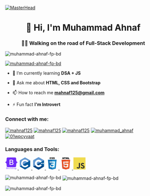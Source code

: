 [![MasterHead](https://media.licdn.com/dms/image/v2/D5616AQGcUaTIlROGvQ/profile-displaybackgroundimage-shrink_350_1400/profile-displaybackgroundimage-shrink_350_1400/0/1724305794641?e=1729728000&v=beta&t=asMhVn95Uk0BsGN2vYBvQUGt5SRLSOnxIP_Yp8BcpTk)]()
<h1 align="center">👋 Hi, I'm Muhammad Ahnaf</h1>
<h3 align="center">🚶‍➡️ Walking on the road of Full-Stack Development</h3>

<p align="left"> <img src="https://komarev.com/ghpvc/?username=muhammad-ahnaf-fp-bd&label=Profile%20views&color=0e75b6&style=flat" alt="muhammad-ahnaf-fp-bd" /> </p>

<p align="left"> <a href="https://github.com/ryo-ma/github-profile-trophy"><img src="https://github-profile-trophy.vercel.app/?username=muhammad-ahnaf-fp-bd" alt="muhammad-ahnaf-fp-bd" /></a> </p>

- 🌱 I’m currently learning **DSA + JS**

- 💬 Ask me about **HTML, CSS and Bootstrap**

- 📫 How to reach me **mahnaf125@gmail.com**

- ⚡ Fun fact **I'm Introvert**

<h3 align="left">Connect with me:</h3>
<p align="left">
<a href="https://linkedin.com/in/mahnaf125" target="blank"><img align="center" src="https://raw.githubusercontent.com/rahuldkjain/github-profile-readme-generator/master/src/images/icons/Social/linked-in-alt.svg" alt="mahnaf125" height="30" width="40" /></a>
<a href="https://fb.com/mahnaf125" target="blank"><img align="center" src="https://raw.githubusercontent.com/rahuldkjain/github-profile-readme-generator/master/src/images/icons/Social/facebook.svg" alt="mahnaf125" height="30" width="40" /></a>
<a href="https://www.hackerrank.com/mahnaf125" target="blank"><img align="center" src="https://raw.githubusercontent.com/rahuldkjain/github-profile-readme-generator/master/src/images/icons/Social/hackerrank.svg" alt="mahnaf125" height="30" width="40" /></a>
<a href="https://codeforces.com/profile/muhammad_ahnaf" target="blank"><img align="center" src="https://raw.githubusercontent.com/rahuldkjain/github-profile-readme-generator/master/src/images/icons/Social/codeforces.svg" alt="muhammad_ahnaf" height="30" width="40" /></a>
<a href="https://www.leetcode.com/01wpcyvaat" target="blank"><img align="center" src="https://raw.githubusercontent.com/rahuldkjain/github-profile-readme-generator/master/src/images/icons/Social/leet-code.svg" alt="01wpcyvaat" height="30" width="40" /></a>
</p>

<h3 align="left">Languages and Tools:</h3>
<p align="left"> <a href="https://getbootstrap.com" target="_blank" rel="noreferrer"> <img src="https://raw.githubusercontent.com/devicons/devicon/master/icons/bootstrap/bootstrap-plain-wordmark.svg" alt="bootstrap" width="40" height="40"/> </a> <a href="https://www.cprogramming.com/" target="_blank" rel="noreferrer"> <img src="https://raw.githubusercontent.com/devicons/devicon/master/icons/c/c-original.svg" alt="c" width="40" height="40"/> </a> <a href="https://www.w3schools.com/cpp/" target="_blank" rel="noreferrer"> <img src="https://raw.githubusercontent.com/devicons/devicon/master/icons/cplusplus/cplusplus-original.svg" alt="cplusplus" width="40" height="40"/> </a> <a href="https://www.w3schools.com/css/" target="_blank" rel="noreferrer"> <img src="https://raw.githubusercontent.com/devicons/devicon/master/icons/css3/css3-original-wordmark.svg" alt="css3" width="40" height="40"/> </a> <a href="https://www.w3.org/html/" target="_blank" rel="noreferrer"> <img src="https://raw.githubusercontent.com/devicons/devicon/master/icons/html5/html5-original-wordmark.svg" alt="html5" width="40" height="40"/> </a> <a href="https://developer.mozilla.org/en-US/docs/Web/JavaScript" target="_blank" rel="noreferrer"> <img src="https://raw.githubusercontent.com/devicons/devicon/master/icons/javascript/javascript-original.svg" alt="javascript" width="40" height="40"/> </a> </p>

<p><img align="left" src="https://github-readme-stats.vercel.app/api/top-langs?username=muhammad-ahnaf-fp-bd&show_icons=true&locale=en&layout=compact" alt="muhammad-ahnaf-fp-bd" /></p>

<p>&nbsp;<img align="center" src="https://github-readme-stats.vercel.app/api?username=muhammad-ahnaf-fp-bd&show_icons=true&locale=en" alt="muhammad-ahnaf-fp-bd" /></p>

<p><img align="center" src="https://github-readme-streak-stats.herokuapp.com/?user=muhammad-ahnaf-fp-bd&" alt="muhammad-ahnaf-fp-bd" /></p>
